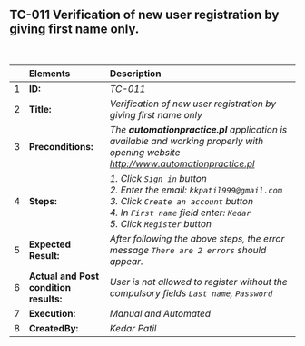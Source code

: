 ## TC-011 Verification of new user registration by giving first name only.

<br>

|     | Elements             | Description                                                                                                                           |
| :-- | :------------------- | :------------------------------------------------------------------------------------------------------------------------------------ |
| 1   | **ID:**              | _TC-011_                                                                                                                              |
| 2   | **Title:**           | _Verification of new user registration by giving first name only_                                                                                            |
| 3   | **Preconditions:**   | _The **automationpractice.pl** application is available and working properly with opening website http://www.automationpractice.pl_                                                         |
| 4   | **Steps:**           | _1. Click `Sign in` button <br> 2. Enter the email: `kkpatil999@gmail.com` <br> 3. Click `Create an account` button <br> 4. In `First name` field enter: `Kedar` <br> 5. Click `Register` button_                   |
| 5   | **Expected Result:** |  _After following the above steps, the error message `There are 2 errors` should appear._  |
| 6   | **Actual and Post condition results:** | _User is not allowed to register without the compulsory fields `Last name`, `Password`_                                                                  |
| 7   | **Execution:**       | _Manual and Automated_                                                                                                                |
| 8   | **CreatedBy:**       |_Kedar Patil_                                                                                                                   |                                                                                                                                                                    